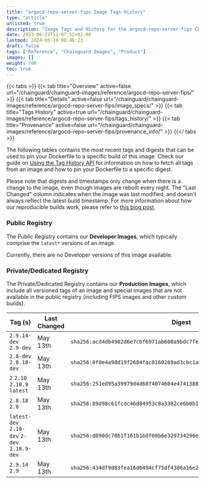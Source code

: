 ```yaml
---
title: "argocd-repo-server-fips Image Tags History"
type: "article"
unlisted: true
description: "Image Tags and History for the argocd-repo-server-fips Chainguard Image"
date: 2023-06-22T11:07:52+02:00
lastmod: 2024-05-14 00:46:23
draft: false
tags: ["Reference", "Chainguard Images", "Product"]
images: []
weight: 700
toc: true
---
```


{{< tabs >}}
{{< tab title="Overview" active=false url="/chainguard/chainguard-images/reference/argocd-repo-server-fips/" >}}
{{< tab title="Details" active=false url="/chainguard/chainguard-images/reference/argocd-repo-server-fips/image_specs/" >}}
{{< tab title="Tags History" active=true url="/chainguard/chainguard-images/reference/argocd-repo-server-fips/tags_history/" >}}
{{< tab title="Provenance" active=false url="/chainguard/chainguard-images/reference/argocd-repo-server-fips/provenance_info/" >}}
{{</ tabs >}}

The following tables contains the most recent tags and digests that can be used to pin your Dockerfile to a specific build of this image. Check our guide on [Using the Tag History API](/chainguard/chainguard-images/using-the-tag-history-api/) for information on how to fetch all tags from an image and how to pin your Dockerfile to a specific digest.

Please note that digests and timestamps only change when there is a change to the image, even though images are rebuilt every night. The "Last Changed" column indicates when the image was last modified, and doesn't always reflect the latest build timestamp. For more information about how our reproducible builds work, please refer to [this blog post](https://www.chainguard.dev/unchained/reproducing-chainguards-reproducible-image-builds).

### Public Registry
The Public Registry contains our **Developer Images**, which typically comprise the `latest*` versions of an image.

Currently, there are no Developer versions of this image available.

### Private/Dedicated Registry
The Private/Dedicated Registry contains our **Production Images**, which include all versioned tags of an image and special images that are not available in the public registry (including FIPS images and other custom builds).

| Tag (s)                                       | Last Changed | Digest                                                                    |
|-----------------------------------------------|--------------|---------------------------------------------------------------------------|
|  `2.9.14-dev` `2.9-dev`                       | May 13th     | `sha256:acd4db4902d6e7cbf6971ab608a9bdc7fedb2d7389bac500347f4944cda745cb` |
|  `2.8-dev` `2.8.18-dev`                       | May 13th     | `sha256:0f0e4a98d19f2684fac8160269ad3cbc1a00a9c5c0a6e0bf93f08573867ebff0` |
|  `2` `2.10` `2.10.9` `latest`                 | May 13th     | `sha256:251ed95a39979d4d68f4074604e47413883adc8523cccfe2e1dc18eda49f122e` |
|  `2.8.18` `2.8`                               | May 13th     | `sha256:89d98c61fcdc46d84953c8a3302ce6b0b10815bc910c856710069e3fdb95eded` |
|  `latest-dev` `2.10-dev` `2-dev` `2.10.9-dev` | May 13th     | `sha256:d090dc70b1f161b1bdf00b6e329734296e953303455206e680fa2727787a93ec` |
|  `2.9.14` `2.9`                               | May 13th     | `sha256:434df9d83fea16d6494cf75df4386a16e2167acb6981e788aed7e6b422692d03` |

